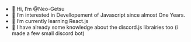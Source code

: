 - 👋 Hi, I’m @Neo-Getsu
- 👀 I’m interested in Devellopement of Javascript since almost One Years.  
- 🌱 I’m currently learning  React.js
- 🤟 I have already some knowledge about the discord.js librairies too (i made a few small discord bot) 


 

<!---
Neo-Getsu/Neo-Getsu is a ✨ special ✨ repository because its `README.md` (this file) appears on your GitHub profile.
You can click the Preview link to take a look at your changes.
--->
